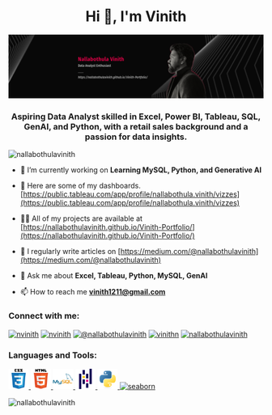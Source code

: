 <h1 align="center">Hi 👋, I'm Vinith</h1>
<div align="center"> <img src="Untitled copy.PNG"></div>
<h3 align="center">Aspiring Data Analyst skilled in Excel, Power BI, Tableau, SQL, GenAI, and Python, with a retail sales background and a passion for data insights.</h3>

<p align="left"> <img src="https://komarev.com/ghpvc/?username=nallabothulavinith&label=Profile%20views&color=0e75b6&style=flat" alt="nallabothulavinith" /> </p>

- 🔭 I’m currently working on **Learning MySQL, Python, and Generative AI**

- 👯 Here are some of my dashboards. [https://public.tableau.com/app/profile/nallabothula.vinith/vizzes](https://public.tableau.com/app/profile/nallabothula.vinith/vizzes)

- 👨‍💻 All of my projects are available at [https://nallabothulavinith.github.io/Vinith-Portfolio/](https://nallabothulavinith.github.io/Vinith-Portfolio/)

- 📝 I regularly write articles on [https://medium.com/@nallabothulavinith](https://medium.com/@nallabothulavinith)

- 💬 Ask me about **Excel, Tableau, Python, MySQL, GenAI**

- 📫 How to reach me **vinith1211@gmail.com**

<h3 align="left">Connect with me:</h3>
<p align="left">
<a href="https://linkedin.com/in/nvinith" target="blank"><img align="center" src="https://raw.githubusercontent.com/rahuldkjain/github-profile-readme-generator/master/src/images/icons/Social/linked-in-alt.svg" alt="nvinith" height="30" width="40" /></a>
<a href="https://kaggle.com/nvinith" target="blank"><img align="center" src="https://raw.githubusercontent.com/rahuldkjain/github-profile-readme-generator/master/src/images/icons/Social/kaggle.svg" alt="nvinith" height="30" width="40" /></a>
<a href="https://medium.com/@nallabothulavinith" target="blank"><img align="center" src="https://raw.githubusercontent.com/rahuldkjain/github-profile-readme-generator/master/src/images/icons/Social/medium.svg" alt="@nallabothulavinith" height="30" width="40" /></a>
<a href="https://www.hackerrank.com/vinithn" target="blank"><img align="center" src="https://raw.githubusercontent.com/rahuldkjain/github-profile-readme-generator/master/src/images/icons/Social/hackerrank.svg" alt="vinithn" height="30" width="40" /></a>
<a href="https://www.leetcode.com/nallabothulavinith" target="blank"><img align="center" src="https://raw.githubusercontent.com/rahuldkjain/github-profile-readme-generator/master/src/images/icons/Social/leet-code.svg" alt="nallabothulavinith" height="30" width="40" /></a>
</p>

<h3 align="left">Languages and Tools:</h3>
<p align="left"> <a href="https://www.w3schools.com/css/" target="_blank" rel="noreferrer"> <img src="https://raw.githubusercontent.com/devicons/devicon/master/icons/css3/css3-original-wordmark.svg" alt="css3" width="40" height="40"/> </a> <a href="https://www.w3.org/html/" target="_blank" rel="noreferrer"> <img src="https://raw.githubusercontent.com/devicons/devicon/master/icons/html5/html5-original-wordmark.svg" alt="html5" width="40" height="40"/> </a> <a href="https://www.mysql.com/" target="_blank" rel="noreferrer"> <img src="https://raw.githubusercontent.com/devicons/devicon/master/icons/mysql/mysql-original-wordmark.svg" alt="mysql" width="40" height="40"/> </a> <a href="https://pandas.pydata.org/" target="_blank" rel="noreferrer"> <img src="https://raw.githubusercontent.com/devicons/devicon/2ae2a900d2f041da66e950e4d48052658d850630/icons/pandas/pandas-original.svg" alt="pandas" width="40" height="40"/> </a> <a href="https://www.python.org" target="_blank" rel="noreferrer"> <img src="https://raw.githubusercontent.com/devicons/devicon/master/icons/python/python-original.svg" alt="python" width="40" height="40"/> </a> <a href="https://seaborn.pydata.org/" target="_blank" rel="noreferrer"> <img src="https://seaborn.pydata.org/_images/logo-mark-lightbg.svg" alt="seaborn" width="40" height="40"/> </a> </p>


<p><img align="center" src="https://github-readme-streak-stats.herokuapp.com/?user=nallabothulavinith&" alt="nallabothulavinith" /></p>
